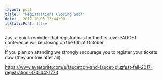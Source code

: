 ```yaml
---
layout: post
title:  "Registrations Closing Soon"
date:   2017-10-03 13:44:00
isStaticPost: false
---
```


Just a quick reminder that registrations for the first ever FAUCET conference will be closing on the 6th of October.

If you plan on attending we strongly encourage you to register your tickets now (they are free after all).

https://www.eventbrite.com/e/faucetcon-and-faucet-plugfest-fall-2017-registration-37054421773
